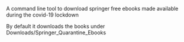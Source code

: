 A command line tool to download springer free ebooks made available during the covid-19 lockdown

By default it downloads the books under Downloads/Springer_Quarantine_Ebooks

